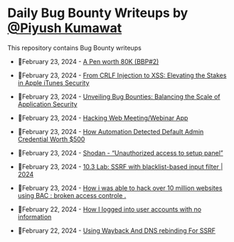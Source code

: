 # Daily Bug Bounty Writeups by [@Piyush Kumawat](https://twitter.com/piyush_supiy) 
This repository contains Bug Bounty writeups

<!-- BLOG-POST-LIST:START -->
 - 💯February 23, 2024 - [A Pen worth 80K &lpar;BBP#2&rpar;](https://infosecwriteups.com/a-pen-worth-80k-bbp-2-dceb0db18366?source=rss------bug_bounty-5) 

 - 💯February 23, 2024 - [From CRLF Injection to XSS: Elevating the Stakes in Apple iTunes Security](https://xelkomy.medium.com/from-crlf-injection-to-xss-elevating-the-stakes-in-apple-itunes-security-597dc435fd82?source=rss------bug_bounty-5) 

 - 💯February 23, 2024 - [Unveiling Bug Bounties: Balancing the Scale of Application Security](https://sushantkatare.medium.com/unveiling-bug-bounties-balancing-the-scale-of-application-security-be5645395101?source=rss------bug_bounty-5) 

 - 💯February 23, 2024 - [Hacking Web Meeting/Webinar App](https://ronak-9889.medium.com/hacking-web-meeting-webinar-app-1cb31c648752?source=rss------bug_bounty-5) 

 - 💯February 23, 2024 - [How Automation Detected Default Admin Credential Worth $500](https://vijetareigns.medium.com/how-automation-detected-default-admin-credential-worth-500-d6c09719d307?source=rss------bug_bounty-5) 

 - 💯February 23, 2024 - [Shodan - “Unauthorized access to setup panel”](https://medium.com/@bug.hun3r/shodan-power-unauthorized-access-to-setup-panel-c64bd63f9b3e?source=rss------bug_bounty-5) 

 - 💯February 23, 2024 - [10.3 Lab: SSRF with blacklist-based input filter | 2024](https://cyberw1ng.medium.com/10-3-lab-ssrf-with-blacklist-based-input-filter-2024-9a7972ab7e8f?source=rss------bug_bounty-5) 

 - 💯February 23, 2024 - [How i was able to hack over 10 million websites using BAC : broken access controle .](https://medium.com/@zack0x01_/how-i-was-able-to-hack-over-10-million-websites-using-bac-broken-access-controle-ce6b704e3dcb?source=rss------bug_bounty-5) 

 - 💯February 22, 2024 - [How I logged into user accounts with no information](https://medium.com/@jsamia/how-i-logged-into-user-accounts-with-no-information-629f50e8885d?source=rss------bug_bounty-5) 

 - 💯February 22, 2024 - [Using Wayback And DNS rebinding For SSRF](https://medium.com/@amnotacat/using-wayback-and-dns-rebinding-for-ssrf-a5a16f611acc?source=rss------bug_bounty-5) 
<!-- BLOG-POST-LIST:END -->
